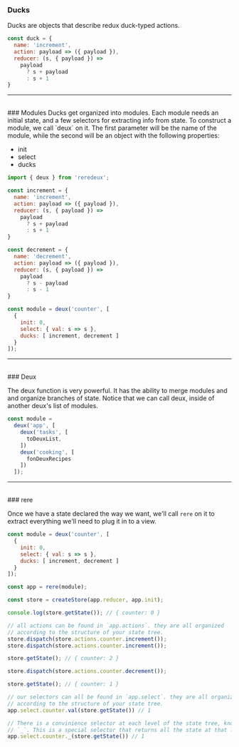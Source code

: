 ### Ducks

Ducks are objects that describe redux duck-typed actions.

```javascript
const duck = {
  name: 'increment',
  action: payload => ({ payload }),
  reducer: (s, { payload }) =>
    payload
      ? s + payload
      : s + 1
}
```

<hr>
<br>
### Modules
Ducks get organized into modules. Each module needs an initial state, and a
few selectors for extracting info from state. To construct a module, we call
`deux` on it. The first parameter will be the name of the module,
while the second will be an object with the following properties:

* init
* select
* ducks

```javascript
import { deux } from 'reredeux';

const increment = {
  name: 'increment',
  action: payload => ({ payload }),
  reducer: (s, { payload }) =>
    payload
      ? s + payload
      : s + 1
}

const decrement = {
  name: 'decrement',
  action: payload => ({ payload }),
  reducer: (s, { payload }) =>
    payload
      ? s - payload
      : s - 1
}

const module = deux('counter', [
  {
    init: 0,
    select: { val: s => s },
    ducks: [ increment, decrement ]
  }
]);
```

<hr>
<br>
### Deux

The deux function is very powerful. It has the ability to merge modules and
and organize branches of state. Notice that we can call deux, inside of
another deux's list of modules.

```javascript
const module =
  deux('app', [
    deux('tasks', [
      toDeuxList,
    ])
    deux('cooking', [
      fonDeuxRecipes
    ])
  ]);
```

<hr>
<br>
### rere

Once we have a state declared the way we want, we'll call `rere`
on it to extract everything we'll need to plug it in to a view.

```javascript
const module = deux('counter', [
  {
    init: 0,
    select: { val: s => s },
    ducks: [ increment, decrement ]
  }
]);

const app = rere(module);

const store = createStore(app.reducer, app.init);

console.log(store.getState()); // { counter: 0 }

// all actions can be found in `app.actions`. they are all organized
// according to the structure of your state tree.
store.dispatch(store.actions.counter.increment());
store.dispatch(store.actions.counter.increment());

store.getState(); // { counter: 2 }

store.dispatch(store.actions.counter.decrement());

store.getState(); // { counter: 1 }

// our selectors can all be found in `app.select`. they are all organized
// according to the structure of your state tree.
app.select.counter.val(store.getState()) // 1

// There is a convinience selector at each level of the state tree, know as
// `_`. This is a special selector that returns all the state at that level.
app.select.counter._(store.getState()) // 1
```
